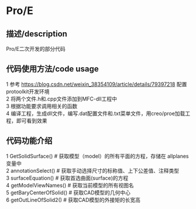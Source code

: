# Pro/E

## 描述/description  
Pro/E二次开发的部分代码


## 代码使用方法/code usage  

1 参考 https://blog.csdn.net/weixin_38354109/article/details/79397218 配置protoolkit开发环境  
2 将两个文件.h和.cpp文件添加到MFC-dll工程中  
3 根据功能要求调用相关的函数  
4 编译工程，生成dll文件，编写.dat配置文件和.txt菜单文件，用creo/proe加载工程，即可看到效果  


## 代码功能介绍
1 GetSolidSurface()  # 获取模型（model）的所有平面的方程，存储在 allplanes变量中  
2 annotationSelect() # 获取手动选择尺寸的标称值、上下公差值、注释类型  
3 surfaceEquation()  # 获取首选曲面(surface)的方程  
4 getModelViewNames() # 获取当前模型的所有视图名  
5 getBaryCenterOfSolid() # 获取CAD模型的几何中心  
6 getOutLineOfSolid2()   # 获取CAD模型的外接矩的长宽高  


